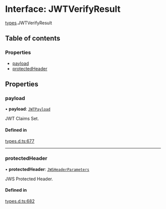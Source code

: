# Interface: JWTVerifyResult

[types](../modules/types.md).JWTVerifyResult

## Table of contents

### Properties

- [payload](types.JWTVerifyResult.md#payload)
- [protectedHeader](types.JWTVerifyResult.md#protectedheader)

## Properties

### payload

• **payload**: [`JWTPayload`](types.JWTPayload.md)

JWT Claims Set.

#### Defined in

[types.d.ts:677](https://github.com/panva/jose/blob/v3.14.3/src/types.d.ts#L677)

___

### protectedHeader

• **protectedHeader**: [`JWSHeaderParameters`](types.JWSHeaderParameters.md)

JWS Protected Header.

#### Defined in

[types.d.ts:682](https://github.com/panva/jose/blob/v3.14.3/src/types.d.ts#L682)
